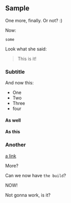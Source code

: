 ## Sample

One more, finally. Or not? :)

Now:

```
some
```

Look what she said:

> This is it!

### Subtitle

And now this:

- One
- Two
- Three
- four

#### As well

#### As this

### Another

[a link](https://aws.com)

More?

Can we now have `the build`?

NOW!

Not gonna work, is it?

